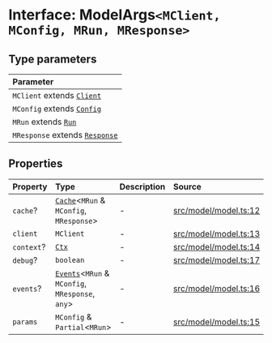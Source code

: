 # Interface: ModelArgs`<MClient, MConfig, MRun, MResponse>`

## Type parameters

| Parameter |
| :------ |
| `MClient` extends [`Client`](../namespaces/Model/namespaces/Base/type-aliases/Client.md) |
| `MConfig` extends [`Config`](../namespaces/Model/namespaces/Base/interfaces/Config.md) |
| `MRun` extends [`Run`](../namespaces/Model/namespaces/Base/interfaces/Run.md) |
| `MResponse` extends [`Response`](../namespaces/Model/namespaces/Base/interfaces/Response.md) |

## Properties

| Property | Type | Description | Source |
| :------ | :------ | :------ | :------ |
| `cache`? | [`Cache`](../namespaces/Model/interfaces/Cache.md)\<`MRun` & `MConfig`, `MResponse`\> | - | [src/model/model.ts:12](https://github.com/dexaai/llm-tools/blob/eeaf162/src/model/model.ts#L12) |
| `client` | `MClient` | - | [src/model/model.ts:13](https://github.com/dexaai/llm-tools/blob/eeaf162/src/model/model.ts#L13) |
| `context`? | [`Ctx`](../namespaces/Model/type-aliases/Ctx.md) | - | [src/model/model.ts:14](https://github.com/dexaai/llm-tools/blob/eeaf162/src/model/model.ts#L14) |
| `debug`? | `boolean` | - | [src/model/model.ts:17](https://github.com/dexaai/llm-tools/blob/eeaf162/src/model/model.ts#L17) |
| `events`? | [`Events`](../namespaces/Model/interfaces/Events.md)\<`MRun` & `MConfig`, `MResponse`, `any`\> | - | [src/model/model.ts:16](https://github.com/dexaai/llm-tools/blob/eeaf162/src/model/model.ts#L16) |
| `params` | `MConfig` & `Partial`\<`MRun`\> | - | [src/model/model.ts:15](https://github.com/dexaai/llm-tools/blob/eeaf162/src/model/model.ts#L15) |
